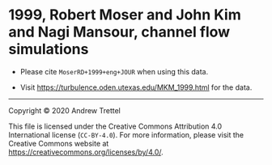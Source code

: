 # 1999, Robert Moser and John Kim and Nagi Mansour, channel flow simulations

- Please cite `MoserRD+1999+eng+JOUR` when using this data.

- Visit <https://turbulence.oden.utexas.edu/MKM_1999.html> for the data.

-------------------------------------------------------------------------------

Copyright © 2020 Andrew Trettel

This file is licensed under the Creative Commons Attribution 4.0 International
license (`CC-BY-4.0`).  For more information, please visit the Creative Commons
website at <https://creativecommons.org/licenses/by/4.0/>.
